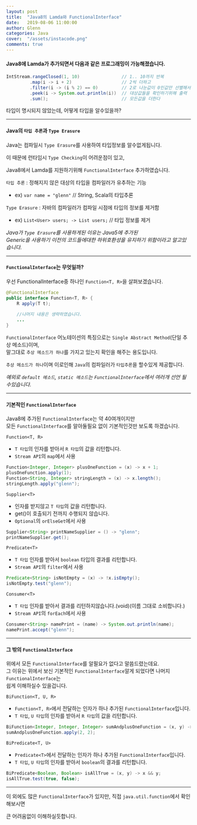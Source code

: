 ```yaml
---
layout: post
title:  "Java8의 Lamda와 FunctionalInterface"
date:   2019-08-06 11:00:00
author: Glenn
categories: Java
cover:  "/assets/instacode.png"
comments: true
---
```


#### Java8에 Lamda가 추가되면서 다음과 같은 프로그래밍이 가능해졌습니다.

```java
IntStream.rangeClosed(1, 10)                // 1.. 10까지 반복
         .map(i -> i + 2)                   // 2씩 더하고
         .filter(i -> (i % 2) == 0)         // 2로 나눈값이 0인값만 선별해서
         .peek(i -> System.out.println(i))  // 대상값들을 확인하기위해 출력
         .sum();                            // 모든값을 더한다
```

타입이 명시되지 않았는데, 어떻게 타입을 알수있을까?

---

#### Java의 `타입 추론`과 `Type Erasure`

Java는 컴파일시 `Type Erasure`를 사용하여 타입정보를 알수없게됩니다.

이 때문에 런타임시 `Type Checking`이 어려운점이 있고, 

Java8에서 Lamda를 지원하기위해 `FunctionalInterface` 추가하였습니다.

`타입 추론` : 정해지지 않은 대상의 타입을 컴파일러가 유추하는 기능
 - ex) `var name = "glenn"` // String, Scala의 타입추론
 
`Type Erasure` : 자바의 컴파일러가 컴파일 시점에 타입의 정보를 제거함
 - ex) `List<User> users; -> List users;` // 타입 정보를 제거

  
*Java가 `Type Erasure`를 사용하게된 이유는 Java5에 추가된*  
*Generic을 사용하기 이전의 코드들에대한 하위호환성을 유지하기 위함이라고 알고있습니다.*

---

#### `FunctionalInterface`는 무엇일까?

우선 FunctionalInterface중 하나인 `Function<T, R>`을 살펴보겠습니다.

```java
@FunctionalInterface
public interface Function<T, R> {
    R apply(T t);
    
    //나머지 내용은 생략하였습니다.
    ...
}
```

`FunctionalInterface` 어노테이션의 특징으로는 `Single Abstract Method`(단일 추상 메소드)이며,  
말그대로 `추상 메소드가 하나`를 가지고 있는지 확인을 해주는 용도입니다.

`추상 메소드가 하나`이며 이로인해 `Java`의 컴파일러가 `타입추론`을 할수있게 제공합니다.

*예외로 `default 메소드`, `static 메소드`는 `FunctionalInterface`에서 여러개 선언 될수있습니다.*

---

#### 기본적인 `FunctionalInterface`

Java8에 추가된 `FunctionalInterface`는 약 40여개이지만  
모든 `FunctionalInterface`를 알아둘필요 없이 기본적인것만 보도록 하겠습니다.

`Function<T, R>`
 - `T 타입`의 인자를 받아서 `R 타입`의 값을 리턴합니다.
 - `Stream API`의 `map`에서 사용
 ```java
Function<Integer, Integer> plusOneFunction = (x) -> x + 1;
plusOneFunction.apply(1);
Function<String, Integer> stringLength = (x) -> x.length();
stringLength.apply("glenn");
```
 
`Supplier<T>`
 - 인자를 받지않고 `T 타입`의 값을 리턴합니다.
 - get()이 호출되기 전까지 수행되지 않습니다.
 - `Optional`의 `orElseGet`에서 사용
 ```java
 Supplier<String> printNameSupplier = () -> "glenn";
 printNameSupplier.get();
 ```
 
`Predicate<T>`
 - `T 타입` 인자를 받아서 `boolean` 타입의 결과를 리턴합니다.
 - `Stream API`의 `filter`에서 사용
 ```java
 Predicate<String> isNotEmpty = (x) -> !x.isEmpty();
 isNotEmpty.test("glenn");
 ```
 
`Consumer<T>`
 - `T 타입` 인자를 받아서 결과를 리턴하지않습니다.(void)(이름 그대로 소비합니다.)
 - `Stream API`의 `forEach`에서 사용
 ```java
 Consumer<String> namePrint = (name) -> System.out.println(name);
 namePrint.accept("glenn");
 ```

---

#### 그 밖의 `FunctionalInterface`

위에서 모든 `FunctionalInterface`를 알필요가 없다고 말씀드렸는데요.  
그 이유는 위에서 보신 기본적인 `FunctionalInterface`알게 되었다면 나머지 `FunctionalInterface`는  
쉽게 이해하실수 있을겁니다.

`BiFunction<T, U, R>`
 - `Function<T, R>`에서 전달하는 인자가 하나 추가된 `FunctionalInterface`입니다.
 - `T 타입`, `U 타입`의 인자를 받아서 `R 타입`의 값을 리턴합니다.
 
```java
BiFunction<Integer, Integer, Integer> sumAndplusOneFunction = (x, y) -> x + y + 1;
sumAndplusOneFunction.apply(2, 2);
```

`BiPredicate<T, U>`
 - `Predicate<T>`에서 전달하는 인자가 하나 추가된 `FunctionalInterface`입니다.
 - `T 타입`, `U 타입`의 인자를 받아서 `boolean`의 결과를 리턴합니다.
```java
BiPredicate<Boolean, Boolean> isAllTrue = (x, y) -> x && y;
isAllTrue.test(true, false);
```
---

이 외에도 많은 `FunctionalInterface`가 있지만, 직접 `java.util.function`에서 확인해보시면

큰 어려움없이 이해하실듯합니다.

